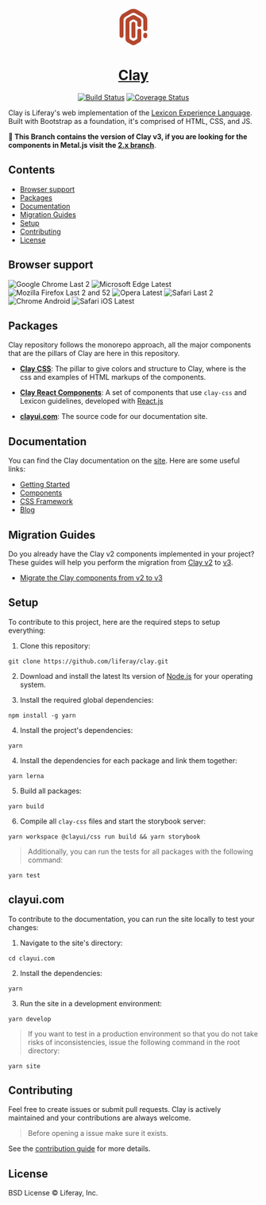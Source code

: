 <div align="center">
    <div>
        <img src="https://github.com/liferay/clay/blob/6ae276a67e7e2c9954d72dcae15266b2458f58f9/clayui.com/static/images/clay_logo_w.png?raw=true"> 
    </div>
    <div>
        <h1>
            <a href="https://clayui.com/">
                Clay
            </a>
        </h1>
    </div>

[![Build Status](https://travis-ci.org/liferay/clay.svg?branch=master)](https://travis-ci.org/liferay/clay) [![Coverage Status](https://coveralls.io/repos/github/liferay/clay/badge.svg)](https://coveralls.io/github/liferay/clay)

</div>

Clay is Liferay's web implementation of the [Lexicon Experience Language](https://liferay.design/lexicon). Built with Bootstrap as a foundation, it's comprised of HTML, CSS, and JS.

**🚨 This Branch contains the version of Clay v3, if you are looking for the components in Metal.js visit the [2.x branch](https://github.com/liferay/clay/tree/2.x)**.

## Contents

-   [Browser support](#browser-support)
-   [Packages](#packages)
-   [Documentation](#documentation)
-   [Migration Guides](#migration-guides)
-   [Setup](#setup)
-   [Contributing](#contributing)
-   [License](#license)

## Browser support

![Google Chrome Last 2](https://img.shields.io/badge/Chrome-Last_2-green.svg?style=flat)
![Microsoft Edge Latest](https://img.shields.io/badge/Edge-Latest-green.svg?style=flat)
![Mozilla Firefox Last 2 and 52](https://img.shields.io/badge/Firefox-Last_2%20and_v52-green.svg?style=flat)
![Opera Latest](https://img.shields.io/badge/Opera-Latest-green.svg?style=flat)
![Safari Last 2](https://img.shields.io/badge/Safari-Last_2-green.svg?style=flat)
![Chrome Android](https://img.shields.io/badge/Chrome_Android-Latest-green.svg?style=flat)
![Safari iOS Latest](https://img.shields.io/badge/Safari_iOS-Latest-green.svg?style=flat)

## Packages

Clay repository follows the monorepo approach, all the major components that are the pillars of Clay are here in this repository.

-   **[Clay CSS](./packages/clay-css)**: The pillar to give colors and structure to Clay, where is the css and examples of HTML markups of the components.

-   **[Clay React Components](./packages)**: A set of components that use `clay-css` and Lexicon guidelines, developed with [React.js](http://reactjs.org)

-   **[clayui.com](./clayui.com)**: The source code for our documentation site.

## Documentation

You can find the Clay documentation on the [site](https://clayui.com/docs). Here are some useful links:

-   [Getting Started](https://clayui.com/docs/get-started/index.html)
-   [Components](https://clayui.com/docs/components/index.html)
-   [CSS Framework](https://clayui.com/docs/css/index.html)
-   [Blog](https://clayui.com/blog/2019/10/25/introducing-clay-v3.html)

## Migration Guides

Do you already have the Clay v2 components implemented in your project? These guides will help you perform the migration from [Clay v2](https://v2.clayui.com) to [v3](https://clayui.com).

-   [Migrate the Clay components from v2 to v3](https://clayui.com/docs/get-started/migrate-the-clay-components-from-v2-to-v3.html)

## Setup

To contribute to this project, here are the required steps to setup everything:

1. Clone this repository:

```
git clone https://github.com/liferay/clay.git
```

2. Download and install the latest lts version of [Node.js](https://nodejs.org/) for your operating system.

3. Install the required global dependencies:

```
npm install -g yarn
```

4. Install the project's dependencies:

```
yarn
```

4. Install the dependencies for each package and link them together:

```
yarn lerna
```

5. Build all packages:

```
yarn build
```

6. Compile all `clay-css` files and start the storybook server:

```
yarn workspace @clayui/css run build && yarn storybook
```

> Additionally, you can run the tests for all packages with the following command:

```
yarn test
```

## clayui.com

To contribute to the documentation, you can run the site locally to test your changes:

1. Navigate to the site's directory:

```
cd clayui.com
```

2. Install the dependencies:

```
yarn
```

3. Run the site in a development environment:

```
yarn develop
```

> If you want to test in a production environment so that you do not take risks of inconsistencies, issue the following command in the root directory:

```
yarn site
```

## Contributing

Feel free to create issues or submit pull requests. Clay is actively maintained and your contributions are always welcome.

> Before opening a issue make sure it exists.

See the [contribution guide](/CONTRIBUTING.md) for more details.

## License

BSD License © Liferay, Inc.
